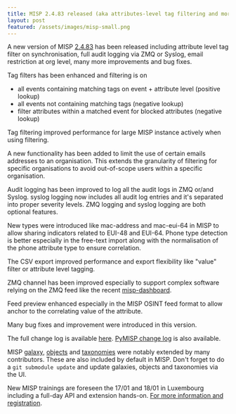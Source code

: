 ```yaml
---
title: MISP 2.4.83 released (aka attributes-level tag filtering and more)
layout: post
featured: /assets/images/misp-small.png
---
```


A new version of MISP [2.4.83](https://github.com/MISP/MISP/tree/v2.4.83) has been released including attribute level tag filter on synchronisation, full audit logging via ZMQ or Syslog, email restriction at org level, many more improvements and bug fixes.

Tag filters has been enhanced and filtering is on

- all events containing matching tags on event + attribute level (positive lookup)
- all events not containing matching tags (negative lookup)
- filter attributes within a matched event for blocked attributes (negative lookup)

Tag filtering improved performance for large MISP instance actively when using filtering.

A new functionality has been added to limit the use of certain emails addresses to an organisation. This extends the granularity of filtering
for specific organisations to avoid out-of-scope users within a specific organisation.

Audit logging has been improved to log all the audit logs in ZMQ or/and Syslog. syslog logging now includes all audit log entries and it's separated into proper severity levels. ZMQ logging and syslog logging are both optional features.

New types were introduced like mac-address and mac-eui-64 in MISP to allow sharing indicators related to EUI-48 and EUI-64.
Phone type detection is better especially in the free-text import along with the normalisation of the phone attribute type to ensure correlation.

The CSV export improved performance and export flexibility like "value" filter or attribute level tagging.

ZMQ channel has been improved especially to support complex software relying on the ZMQ feed like the recent [misp-dashboard](https://github.com/MISP/misp-dashboard).

Feed preview enhanced especially in the MISP OSINT feed format to allow anchor to the correlating value of the attribute.

Many bug fixes and improvement were introduced in this version.

The full change log is available [here](https://www.misp.software/Changelog.txt). [PyMISP change log](https://www.misp.software/PyMISP-Changelog.txt) is also available.

MISP [galaxy](/galaxy.pdf), [objects](/objects.pdf) and [taxonomies](/taxonomies.pdf) were notably extended by many contributors. These are also included by default in MISP. Don't forget to do a `git submodule update` and update galaxies, objects and taxonomies via the UI.

New MISP trainings are foreseen the 17/01 and 18/01 in Luxembourg including a full-day API and extension hands-on. [For more information and registration](https://www.circl.lu/services/misp-training-materials/).

